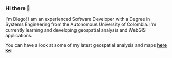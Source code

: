 ### Hi there  👋

I'm Diego! I am an experienced Software Developer with a Degree in Systems Engineering from the Autonomous University of Colombia.
I'm currently learning and developing geospatial analysis and WebGIS applications. 

You can have a look at some of my latest geospatial analysis and maps **[here](https://diegovargasg.github.io/coolmaps/)** 🗺️

<!--
**diegovargasg/diegovargasg** is a ✨ _special_ ✨ repository because its `README.md` (this file) appears on your GitHub profile.

Here are some ideas to get you started:

- 🔭 I’m currently working on ...
- 🌱 I’m currently learning ...
- 👯 I’m looking to collaborate on ...
- 🤔 I’m looking for help with ...
- 💬 Ask me about ...
- 📫 How to reach me: ...
- 😄 Pronouns: ...
- ⚡ Fun fact: ...
-->
